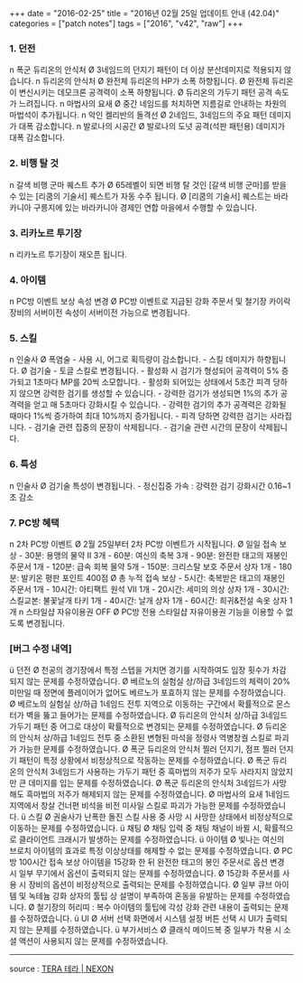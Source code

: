 +++
date = "2016-02-25"
title = "2016년 02월 25일 업데이트 안내 (42.04)"
categories = ["patch notes"]
tags = ["2016", "v42", "raw"]
+++

### 1. 던전
n  폭군 듀리온의 안식처
Ø  3네임드의 던지기 패턴이 더 이상 분산데미지로 적용되지 않습니다.
n  듀리온의 안식처
Ø  완전체 듀리온의 HP가 소폭 하향됩니다.
Ø  완전체 듀리온이 변신시키는 데모크론 공격력이 소폭 하향됩니다.
Ø  듀리온의 가두기 패턴 공격 속도가 느려집니다.
n  마법사의 요새
Ø  중간 네임드를 처치하면 지름길로 안내하는 차원의 마법석이 추가됩니다.
n  악인 켈리반의 돌격선
Ø  2네임드, 3네임드의 주요 패턴 데미지가 대폭 감소합니다.
n  발로나의 시공간
Ø  발로나의 도넛 공격(석판 패턴용) 데미지가 대폭 감소합니다.

### 2. 비행 탈 것
n  갈색 비행 군마 퀘스트 추가
Ø  65레벨이 되면 비행 탈 것인 [갈색 비행 군마]를 받을 수 있는 [리쿰의 기술서] 퀘스트가 자동 수주 됩니다.
Ø  [리쿰의 기술서] 퀘스트는 바라카니아 구릉지에 있는 바라카니아 경제인 연합 마을에서 수행할 수 있습니다.

### 3. 리카노르 투기장
n  리카노르 투기장이 재오픈 됩니다.

### 4. 아이템
n  PC방 이벤트 보상 속성 변경
Ø  PC방 이벤트로 지급된 강화 주문서 및 철기장 카이락 장비의 서버이전 속성이 서버이전 가능으로 변경됩니다.

### 5. 스킬
n  인술사
Ø  폭염술
    - 사용 시, 어그로 획득량이 감소합니다.
    - 스킬 데미지가 하향됩니다.
Ø  검기술
    - 토글 스킬로 변경됩니다.
    - 활성화 시 검기가 형성되어 공격력이 5% 증가되고 1초마다 MP를 20씩 소모합니다.
    - 활성화 되어있는 상태에서 5초간 피격 당하지 않으면 강력한 검기를 생성할 수 있습니다.
    - 강력한 검기가 생성되면 1%의 추가 공격력을 얻고 매 5초마다 강화시킬 수 있습니다.
    - 강력한 검기의 추가 공격력은 강화될 때마다 1%씩 증가하여 최대 10%까지 증가됩니다.
    - 피격 당하면 강력한 검기는 사라집니다.
    - 검기술 관련 집중의 문장이 삭제됩니다.
    - 검기술 관련 시간의 문장이 삭제됩니다.

### 6. 특성
n  인술사
Ø  검기술 특성이 변경됩니다.
    - 정신집중 가속 : 강력한 검기 강화시간 0.16~1초 감소

### 7. PC방 혜택
n  2차 PC방 이벤트
Ø  2월 25일부터 2차 PC방 이벤트가 시작됩니다.
Ø  일일 접속 보상
    - 30분: 용맹의 물약 II 3개
    - 60분: 여신의 축복 3개
    - 90분: 완전한 태고의 재봉인 주문서 1개
    - 120분: 급속 회복 물약 5개
    - 150분: 크리스탈 보호 주문서 상자 1개
    - 180분: 발키온 평판 포인트 400점
Ø  총 누적 접속 보상
    - 5시간: 축복받은 태고의 재봉인 주문서 1개 
    - 10시간: 아티팩트 원석 VII 1개
    - 20시간: 세미의 의상 상자 1개
    - 30시간: 스킬교본: 불꽃날개 타키 1개
    - 40시간: 날개 상자 1개
    - 60시간: 희귀&전설 속옷 상자 1개
n  스타일샵 자유이용권 OFF
Ø  PC방 전용 스타일샵 자유이용권 기능을 이용할 수 없도록 변경됩니다.

### [버그 수정 내역]
ü  던전
Ø  천공의 경기장에서 특정 스텝을 거치면 경기를 시작하여도 입장 횟수가 차감되지 않는 문제를 수정하였습니다.
Ø  베르노의 실험실 상/하급 3네임드의 체력이 20% 미만일 때 정면에 플레이어가 없어도 베르노가 포효하지 않는 문제를 수정하였습니다.
Ø  베르노의 실험실 상/하급 1네임드 전투 지역으로 이동하는 구간에서 확률적으로 몬스터가 벽을 뚫고 들어가는 문제를 수정하였습니다.
Ø  듀리온의 안식처 상/하급 3네임드 가두기 패턴 중 어그로 대상이 확률적으로 변경되는 문제를 수정하였습니다.
Ø  듀리온의 안식처 상/하급 1네임드 전투 중 소환된 변형된 마석을 정령사 역병창궐 스킬로 파괴가 가능한 문제를 수정하였습니다.
Ø  폭군 듀리온의 안식처 찔러 던지기, 점프 찔러 던지기 패턴이 특정 상황에서 비정상적으로 작동하는 문제를 수정하였습니다.
Ø  폭군 듀리온의 안식처 3네임드가 사용하는 가두기 패턴 중 흑마법의 저주가 모두 사라지지 않았지만 큰 데미지를 입는 문제를 수정하였습니다.
Ø  폭군 듀리온의 안식처 3네임드가 사망해도 흑마법의 저주가 해제되지 않는 문제를 수정하였습니다.
Ø  마법사의 요새 1네임드 지역에서 창살 건너편 비석을 비전 미사일 스킬로 파괴가 가능한 문제를 수정하였습니다.
ü  스킬
Ø  권술사가 난폭한 돌진 스킬 사용 중 사망 시 사망한 상태에서 비정상적으로 이동하는 문제를 수정하였습니다.
ü  채팅
Ø  채팅 입력 중 채팅 채널이 바뀔 시, 확률적으로 클라이언트 크래시가 발생하는 문제를 수정하였습니다.
ü  아이템
Ø  빛나는 여신의 브로치 아이템의 효과로 특정 이상상태를 해제할 수 없는 문제를 수정하였습니다.
Ø  PC방 100시간 접속 보상 아이템을 15강화 한 뒤 완전한 태고의 봉인 주문서로 옵션 변경 시 일부 무기에서 옵션이 출력되지 않는 문제를 수정하였습니다.
Ø  15강화 주문서를 사용 시 장비의 옵션이 비정상적으로 출력되는 문제를 수정하였습니다.
Ø  일부 큐브 아이템 및 녹테늄 강화 상자의 툴팁 상 설명이 부족하여 혼동을 유발하는 문제를 수정하였습니다.
Ø  철기장의 허리띠 : 복수 아이템의 툴팁에 각성 강화 관련 내용이 출력되는 문제를 수정하였습니다.
ü  UI
Ø  서버 선택 화면에서 시스템 설정 버튼 선택 시 UI가 출력되지 않는 문제를 수정하였습니다.
ü  부가서비스
Ø  클래식 메이드복 중 일부가 착용 시 소셜 액션이 사용되지 않는 문제를 수정하였습니다.

----

source : [TERA 테라 | NEXON](http://tera.nexon.com/news/update/view.aspx?n4articlesn=)